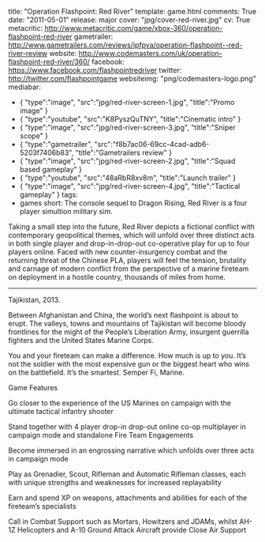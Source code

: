 title: "Operation Flashpoint: Red River"
template: game.html
comments: True
date: "2011-05-01"
release: major
cover: "jpg/cover-red-river.jpg"
cv: True
metacritic: http://www.metacritic.com/game/xbox-360/operation-flashpoint-red-river
gametrailer: http://www.gametrailers.com/reviews/jpfpva/operation-flashpoint--red-river-review
website: http://www.codemasters.com/uk/operation-flashpoint-red-river/360/
facebook: https://www.facebook.com/flashpointredriver
twitter: http://twitter.com/flashpointgame
websiteimg: "png/codemasters-logo.png"
mediabar:
- { "type":"image", "src":"jpg/red-river-screen-1.jpg", "title":"Promo image" }
- { "type":"youtube", "src":"K8PyszQuTNY", "title":"Cinematic intro" }
- { "type":"image", "src":"jpg/red-river-screen-3.jpg", "title":"Sniper scope" }
- { "type":"gametrailer", "src":"f8b7ac06-69cc-4cad-adb6-5203f7406b83", "title":"Gametrailers review" }
- { "type":"image", "src":"jpg/red-river-screen-2.jpg", "title":"Squad based gameplay" }
- { "type":"youtube", "src":"48aRbR8xv8m", "title":"Launch trailer" }
- { "type":"image", "src":"jpg/red-river-screen-4.jpg", "title":"Tactical gameplay" }
tags:
- games
short: The console sequel to Dragon Rising, Red River is a four player simultion military sim.

Taking a small step into the future, Red River depicts a fictional conflict with contemporary geopolitical themes, which will unfold over three distinct acts in both single player and drop-in-drop-out co-operative play for up to four players online. Faced with new counter-insurgency combat and the returning threat of the Chinese PLA, players will feel the tension, brutality and carnage of modern conflict from the perspective of a marine fireteam on deployment in a hostile country, thousands of miles from home.

- - -

Tajikistan, 2013.

Between Afghanistan and China, the world’s next flashpoint is about to erupt. The valleys, towns and mountains of Tajikistan will become bloody frontlines for the might of the People’s Liberation Army, insurgent guerrilla fighters and the United States Marine Corps.

You and your fireteam can make a difference. How much is up to you. It’s not the soldier with the most expensive gun or the biggest heart who wins on the battlefield. It’s the smartest. Semper Fi, Marine.

Game Features

Go closer to the experience of the US Marines on campaign with the ultimate tactical infantry shooter

Stand together with 4 player drop-in drop-out online co-op multiplayer in campaign mode and standalone Fire Team Engagements

Become immersed in an engrossing narrative which unfolds over three acts in campaign mode

Play as Grenadier, Scout, Rifleman and Automatic Rifleman classes, each with unique strengths and weaknesses for increased replayability

Earn and spend XP on weapons, attachments and abilities for each of the fireteam’s specialists

Call in Combat Support such as Mortars, Howitzers and JDAMs, whilst AH-1Z Helicopters and A-10 Ground Attack Aircraft provide Close Air Support
